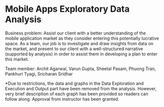 # Mobile Apps Exploratory Data Analysis

Business problem: Assist our client with a better understanding of the mobile application market as they consider entering this potentially lucrative space. As a team, our job is to investigate and draw insights from data on the market, and present to our client with a well-structured narrative (supported by analysis) in order to assist them in developing a plan to enter this market.

Team member: Archit Agarwal, Varun Gupta, Sheetal Pasam, Phuong Tran, Pankhuri Tyagi, Sricharan Sridhar

*Due to restrictions, the data and graphs in the Data Exploration and Execution and Output part have been removed from the analysis. However, very brief description of each graph has been provided so readers can follow along. Approval from instructor has been granted.
